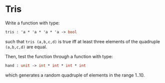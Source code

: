 # Tris

Write a function with type:
```ocaml
tris : 'a * 'a * 'a * 'a -> bool
```
such that `tris (a,b,c,d)` is true iff at least three elements of the quadruple `(a,b,c,d)` are equal.

Then, test the function through a function with type:
```ocaml
hand : unit -> int * int * int * int
```
which generates a random quadruple of elements in the range 1..10.
